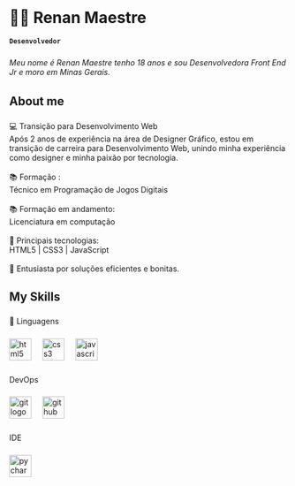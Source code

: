 <br clear="both">

<h1 align="left">👨‍💻 Renan Maestre</h1>

**`Desenvolvedor`**

###

<h6 align="left">Meu nome é Renan Maestre tenho 18 anos e sou Desenvolvedora Front End Jr e moro em Minas Gerais.</h6>

###

<h2 align="left">About me</h2>

###

<p align="left">💻 Transição para Desenvolvimento Web<br>Após 2 anos de experiência na área de Designer Gráfico, estou em transição de carreira para Desenvolvimento Web, unindo minha experiência como designer e minha paixão por tecnologia.<br><br>
📚 Formação :<br>Técnico em Programação de Jogos Digitais <br>
<br>📚 Formação em andamento:<br>Licenciatura em computação
<br><br>🚀 Principais tecnologias:
<br>HTML5  | CSS3 | JavaScript  <br><br>🌟 Entusiasta por soluções eficientes e bonitas.</p>

###

<h2 align="left">My Skills</h2>

###

<p align="left">🤖 Linguagens </p>

###

<div align="left">
  <img src="https://cdn.jsdelivr.net/gh/devicons/devicon/icons/html5/html5-original.svg" height="40" alt="html5 logo"  />
  <img width="12" />
  <img src="https://cdn.jsdelivr.net/gh/devicons/devicon/icons/css3/css3-original.svg" height="40" alt="css3 logo"  />
  <img width="12" />
  <img src="https://cdn.jsdelivr.net/gh/devicons/devicon/icons/javascript/javascript-original.svg" height="40" alt="javascript logo"  />
  <img width="12" />
 
</div>

###

<p align="left">DevOps</p>

###

<div align="left">
  <img src="https://cdn.jsdelivr.net/gh/devicons/devicon/icons/git/git-original.svg" height="40" alt="git logo"  />
  <img width="12" />
  <img src="https://cdn.jsdelivr.net/gh/devicons/devicon/icons/github/github-original.svg" height="40" alt="github logo"  />

</div>

###

<p align="left">IDE</p>

###

<div align="left">
  <img src="https://cdn.jsdelivr.net/gh/devicons/devicon@latest/icons/vscode/vscode-original.svg" height="40" alt="pycharm logo"  />
  <img width="12" />
  
</div>

###









###



###



###
